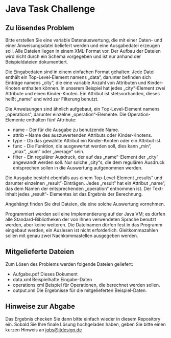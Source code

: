 # Java Task Challenge

## Zu lösendes Problem

Bitte erstellen Sie eine variable Datenauswertung, die mit einer Daten- und einer Anweisungsdatei beliefert werden und eine Ausgabedatei erzeugen soll. Alle Dateien liegen in einem XML-Format vor. Der Aufbau der Dateien wird nicht durch ein Schema vorgegeben und ist nur anhand der Beispieldateien dokumentiert.

Die Eingabedaten sind in einem einfachen Format gehalten: Jede Datei enthält ein Top-Level-Element namens „data“, darunter befinden sich Einträge namens „city“, die eine variable Anzahl von Attributen und Kinder-Knoten enthalten können. In unserem Beispiel hat jedes „city“-Element zwei Attribute und einen Kinder-Knoten. Ein Attribut ist stetsvorhanden, dieses heißt „name“ und wird zur Filterung benutzt.

Die Anweisungen sind ähnlich aufgebaut, ein Top-Level-Element namens „operations“, darunter einzelne „operation“-Elemente. Die Operation-Elemente enthalten fünf Attribute:

- name - Der für die Ausgabe zu benutzende Name.
- attrib – Name des auszuwertenden Attributs oder Kinder-Knotens.
- type - Ob das gewählte Attribut ein Kinder-Knoten oder ein Attribut ist.
- func - Die Funktion, die ausgewertet werden soll, dies kann „min“, „max“, „sum“ oder „average“ sein.
- filter - Ein regulärer Ausdruck, der auf das „name“-Element der „city“ angewandt werden soll. Nur solche „city“s, die dem regulären Ausdruck entsprechen sollen in die Auswertung aufgenommen werden.

Die Ausgabe besteht ebenfalls aus einem Top-Level-Element „results“ und darunter einzelnen „result“-Einträgen. Jedes „result“ hat ein Attribut „name“, das dem Namen der entsprechenden „operation“ entnommen ist. Der Text-Inhalt jedes „result“- Elementes ist das Ergebnis der Berechnung.

Angehängt finden Sie drei Dateien, die eine solche Auswertung vornehmen. 

Programmiert werden soll eine Implementierung auf der Java VM; es dürfen alle Standard-Bibliotheken der von Ihnen verwendeten Sprache benutzt werden, aber keine weiteren. Die Dateinamen dürfen fest in das Programm eingebaut werden, ein Auslesen ist nicht erforderlich. Gleitkommazahlen sollen mit genau zwei Nachkommastellen ausgegeben werden.

## Mitgelieferte Dateien

Zum Lösen des Problems werden folgende Dateien geliefert:

- Aufgabe.pdf Dieses Dokument
- data.xml Beispielhafte Eingabe-Daten
- operations.xml Beispiel für Operationen, die berechnet werden sollen.
- output.xml Die Ergebnisse für die mitgelieferten Beispiel-Daten.

## Hinweise zur Abgabe

Das Ergebnis checken Sie dann bitte einfach wieder in diesem Repository ein. Sobald Sie Ihre finale Lösung hochgeladen haben, geben Sie bitte einen kurzen Hinweis an jobs@itdesign.de